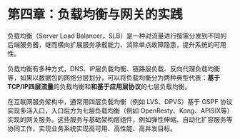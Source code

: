 # 第四章：负载均衡与网关的实践

负载均衡（Server Load Balancer，SLB）是一种对流量进行按需分发到不同的后端服务器，继而横向扩展服务承载能力、消除单点故障隐患，提升系统的可用性。

负载均衡有多种方式，DNS、IP层负载均衡、链路层负载、反向代理负载均衡等，如果以数据包的网络分层划分，可以将负载均衡分为两种典型代表：**基于TCP/IP四层流量**的负载均衡和**和基于应用层协议**的七层负载均衡。

在互联网服务架构中，通常用四层负载均衡（例如 LVS、DPVS）基于 OSPF 协议实现多活入口，入口后方为七层负载均衡（例如 OpenResty、Kong、APISIX等）实现的网关服务。这些服务与基础架构层组件，例如弹性伸缩、自动化扩容服务等协同工作，实现业务系统实现高可用、高性能、高并发目标。

